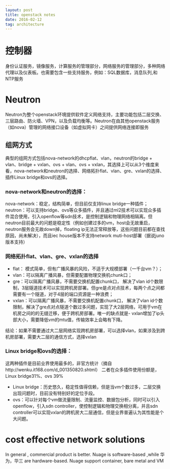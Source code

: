 ```yaml
---
layout: post
title: openstack notes
date: 2016-02-12
tag: architecture
---
```



# 控制器

身份认证服务，镜像服务，计算服务的管理部分，网络服务的管理部分，多种网络代理以及仪表板。也需要包含一些支持服务，例如：SQL数据库，消息队列,和NTP服务

# Neutron

Neutron为整个openstack环境提供软件定义网络支持，主要功能包括二层交换、三层路由、防火墙、VPN，以及负载均衡等。Neutron在由其他openstack服务（如nova）管理的网络接口设备（如虚拟网卡）之间提供网络连接即服务

## 组网方式

典型的组网方式包括nova-network的dhcpflat、vlan，neutron的bridge + vlan、bridge + vxlan、ovs + vlan、ovs + vxlan，其选择上可以从3个维度来看，nova-network和neutron的选择、网络拓扑flat、vlan、gre、vxlan的选择、插件Linux bridge和ovs的选择。

### nova-network和neutron的选择：
nova-network：稳定，结构简单，但目前仅支持linux bridge一种插件；
neutron：可以支持bridge、ovs等众多插件，并且通过ml2技术可以实现众多插件混合使用，引入openflow等sdn技术，是控制逻辑和物理网络相隔离。但neutron目前最大的问题是稳定性（例如创建过多的vm，host会无故重启，neutron服务会无故down掉，floating ip无法正常释放等，这些问题目前都在查找原因，尚未解决），而且iec house版本不支持network muti-host部署（据说juno版本支持）

### 网络拓扑flat、vlan、gre、vxlan的选择

- flat： 模式简单，但有广播风暴的风险，不适于大规模部署（一千台vm？）；
- vlan：可以隔离广播风暴，但需要配置物理交换机chunk口；
- gre：可以隔离广播风暴，不需要交换机配置chunk口， 解决了vlan id个数限制，3层隧道技术可以实现跨机房部署。但gre是点对点技术，每两个点之间都需要有一个隧道，对于4层的端口资源是一种浪费；
- vxlan：可以隔离广播风暴，不需要交换机配置chunk口， 解决了vlan id个数限制，解决了gre点对点隧道个数过多问题，实现了大2层网络，可用于vm在机房之间的的无缝迁移，便于跨机房部署。唯一的缺点就是- vxlan增加了ip头部大小，需要降低vm的mtu值，传输效率上会略有下降。

结论：如果不需要通过大二层网络实现跨机房部署，可以选择vlan，如果涉及到跨机房部署，需要大二层的通信方式，选择vxlan

### Linux bridge和ovs的选择：

这两种插件是目前业界使用最多的，非官方统计（摘自http://wenku.it168.com/d_001350820.shtml） 二者在众多插件使用份额是，Linux bridge31%、ovs 39%

- Linux bridge：历史悠久，稳定性值得信赖，但是当vm个数过多，二层交换出现问题时，目前没有特别好的定位手段。
- ovs：可以针对每个vm做流量限制、流量监控、数据包分析，同时可以引入openflow，引入sdn controller，使控制逻辑和物理交换相分离，并且sdn controller可以实现vxlan的跨机房大二层通信，但是业界普遍认为其性能是个大问题。

# cost effective network solutions
In general , commercial product is better. Nuage is software-based ,while
华为，华三 are hardware-based. Nuage support container, bare metal and VM
